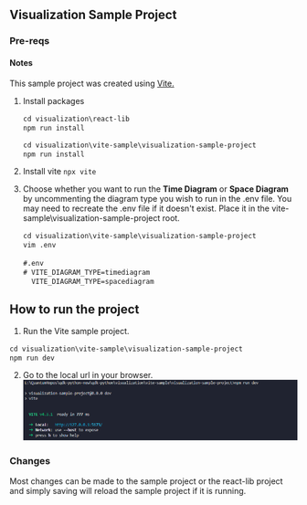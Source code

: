 ## Visualization Sample Project

### Pre-reqs
#### Notes
This sample project was created using [Vite.](https://vitejs.dev/guide/)

1. Install packages
    ```
    cd visualization\react-lib
    npm run install
    ```
    ```
    cd visualization\vite-sample\visualization-sample-project
    npm run install
    ```
2. Install vite
    `npx vite`
3) Choose whether you want to run the <b>Time Diagram</b> or <b>Space Diagram</b> by uncommenting the diagram type you wish to run in the .env file.
   You may need to recreate the .env file if it doesn't exist. Place it in the vite-sample\visualization-sample-project root.
    ```
    cd visualization\vite-sample\visualization-sample-project
    vim .env

    #.env
    # VITE_DIAGRAM_TYPE=timediagram
      VITE_DIAGRAM_TYPE=spacediagram
    ```

## How to run the project

1. Run the Vite sample project.
```
cd visualization\vite-sample\visualization-sample-project
npm run dev
```
2. Go to the local url in your browser.
![](vite-howto.png)

### Changes
Most changes can be made to the sample project or the react-lib project and simply saving will reload the sample project if it is running. 